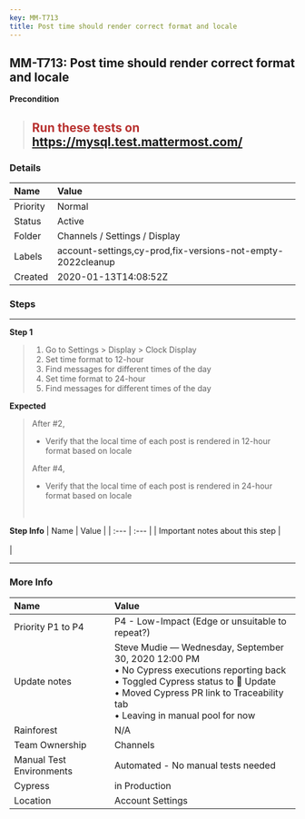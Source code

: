 ```yaml
---
key: MM-T713
title: Post time should render correct format and locale
---
```


## MM-T713: Post time should render correct format and locale

**Precondition**

> <article><h1><span style="color: rgb(184, 49, 47);">Run these tests on</span> <a href="https://mysql.test.mattermost.com/" rel="noopener noreferrer" target="_blank">https://mysql.test.mattermost.com/</a></h1></article>

### Details

| Name     | Value                                                       |
| :------- | :---------------------------------------------------------- |
| Priority | Normal                                                      |
| Status   | Active                                                      |
| Folder   | Channels / Settings / Display                               |
| Labels   | account-settings,cy-prod,fix-versions-not-empty-2022cleanup |
| Created  | 2020-01-13T14:08:52Z                                        |

### Steps

<hr/>

**Step 1**

> <article><ol><li>Go to Settings &gt; Display &gt; Clock Display</li><li>Set time format to 12-hour</li><li>Find messages for different times of the day</li><li>Set time format to 24-hour</li><li>Find messages for different times of the day</li></ol></article>

**Expected**

> <article>After #2,<br /><ul><li>Verify that the local time of each post is rendered in 12-hour format based on locale</li></ul>After #4,<br /><ul><li>Verify that the local time of each post is rendered in 24-hour format based on locale</li></ul><br /></article>

**Step Info**
| Name | Value |
| :--- | :--- |
| Important notes about this step | <br /><br /> |

<hr/>

### More Info

| Name                     | Value                                                                                                                                                                                                                             |
| :----------------------- | :-------------------------------------------------------------------------------------------------------------------------------------------------------------------------------------------------------------------------------- |
| Priority P1 to P4        | P4 - Low-Impact (Edge or unsuitable to repeat?)                                                                                                                                                                                   |
| Update notes             | Steve Mudie — Wednesday, September 30, 2020 12:00 PM<br />• No Cypress executions reporting back<br />• Toggled Cypress status to 🔧 Update<br />• Moved Cypress PR link to Traceability tab<br />• Leaving in manual pool for now |
| Rainforest               | N/A                                                                                                                                                                                                                               |
| Team Ownership           | Channels                                                                                                                                                                                                                          |
| Manual Test Environments | Automated - No manual tests needed                                                                                                                                                                                                |
| Cypress                  | in Production                                                                                                                                                                                                                     |
| Location                 | Account Settings                                                                                                                                                                                                                  |
